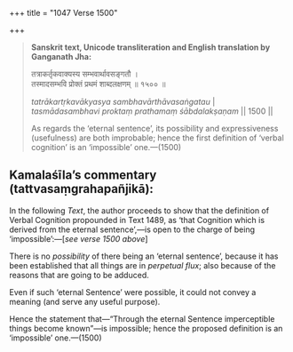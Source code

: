 +++
title = "1047 Verse 1500"

+++
> **Sanskrit text, Unicode transliteration and English translation by Ganganath Jha:** 
>
> तत्राकर्तृकवाक्यस्य सम्भवार्थावसङ्गतौ ।  
> तस्मादसम्भवि प्रोक्तं प्रथमं शाब्दलक्षणम् ॥ १५०० ॥ 
>
> *tatrākartṛkavākyasya sambhavārthāvasaṅgatau* \|  
> *tasmādasambhavi proktaṃ prathamaṃ śābdalakṣaṇam* \|\| 1500 \|\| 
>
> As regards the ‘eternal sentence’, its possibility and expressiveness (usefulness) are both improbable; hence the first definition of ‘verbal cognition’ is an ‘impossible’ one.—(1500)



## Kamalaśīla’s commentary (tattvasaṃgrahapañjikā):

In the following *Text*, the author proceeds to show that the definition of Verbal Cognition propounded in Text 1489, as ‘that Cognition which is derived from the eternal sentence’,—is open to the charge of being ‘impossible’:—[*see verse 1500 above*]

There is no *possibility* of there being an ‘eternal sentence’, because it has been established that all things are in *perpetual flux*; also because of the reasons that are going to be adduced.

Even if such ‘eternal Sentence’ were possible, it could not convey a meaning (and serve any useful purpose).

Hence the statement that—“Through the eternal Sentence imperceptible things become known”—is impossible; hence the proposed definition is an ‘impossible’ one.—(1500)


